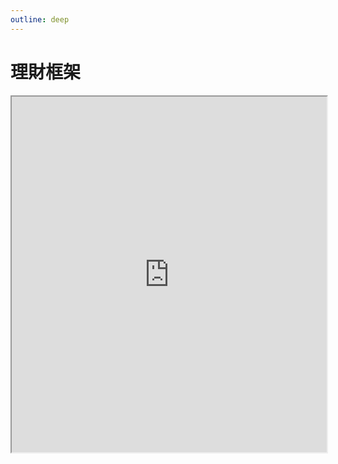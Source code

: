 ```yaml
---
outline: deep
---
```


# 理財框架

<iframe
src="https://docs.google.com/presentation/d/e/2PACX-1vRFGV1EMH9d0fZH9IPvhYw_be1LML5pEuwPAReC2clEM-eJKV4nFhxVHOsKOYPY5V5QzjNlVooCw5Cx/embed?start=false&loop=false&delayms=3000"
width="100%" height="569" allowfullscreen="true" mozallowfullscreen="true"
webkitallowfullscreen="true"></iframe>
